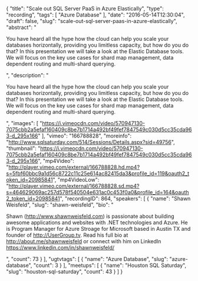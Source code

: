 {
  "title": "Scale out SQL Server PaaS in Azure Elastically",
  "type": "recording",
  "tags": [
    "Azure Database"
  ],
  "date": "2016-05-14T12:30:04",
  "draft": false,
  "slug": "scale-out-sql-server-paas-in-azure-elastically",
  "abstract": "<p>You have heard all the hype how the cloud can help you scale your databases horizontally, providing you limitless capacity, but how do you do that? In this presentation we will take a look at the Elastic Database tools. We will focus on the key use cases for shard map management, data dependent routing and multi-shard querying.</p>",
  "description": "<p>You have heard all the hype how the cloud can help you scale your databases horizontally, providing you limitless capacity, but how do you do that? In this presentation we will take a look at the Elastic Database tools. We will focus on the key use cases for shard map management, data dependent routing and multi-shard querying.</p>",
  "images": [
    "https://i.vimeocdn.com/video/570947130-7075cbb2a5efaf160409c8be7b1714a492bf49fef7847549c030d5cc35cda963-d_295x166"
  ],
  "vimeo": "166788828",
  "moreinfo": "http://www.sqlsaturday.com/514/Sessions/Details.aspx?sid=49756",
  "thumbnail": "https://i.vimeocdn.com/video/570947130-7075cbb2a5efaf160409c8be7b1714a492bf49fef7847549c030d5cc35cda963-d_295x166",
  "mp4Video": "http://player.vimeo.com/external/166788828.hd.mp4?s=5fbf60bbc9a1d56c8722c11c25e614ac82415da3&profile_id=119&oauth2_token_id=20985841",
  "mp4VideoLow": "http://player.vimeo.com/external/166788828.sd.mp4?s=464629069ac257d578f540504e631ac0c453f0a0&profile_id=164&oauth2_token_id=20985841",
  "recordingID": 864,
  "speakers": [
    {
      "name": "Shawn Weisfeld",
      "slug": "shawn-weisfeld",
      "bio": "<p>Shawn (http://www.shawnweisfeld.com) is passionate about building awesome applications and websites with .NET technologies and Azure. He is Program Manager for Azure Stroage for Microsoft based in Austin TX and founder of http://UserGroup.tv. Read his full bio at http://about.me/shawnweisfeld or connect with him on LinkedIn https://www.linkedin.com/in/shawnweisfeld/</p>",
      "count": 73
    }
  ],
  "ugtvtags": [
    {
      "name": "Azure Database",
      "slug": "azure-database",
      "count": 3
    }
  ],
  "meetups": [
    {
      "name": "Houston SQL Saturday",
      "slug": "houston-sql-saturday",
      "count": 43
    }
  ]
}